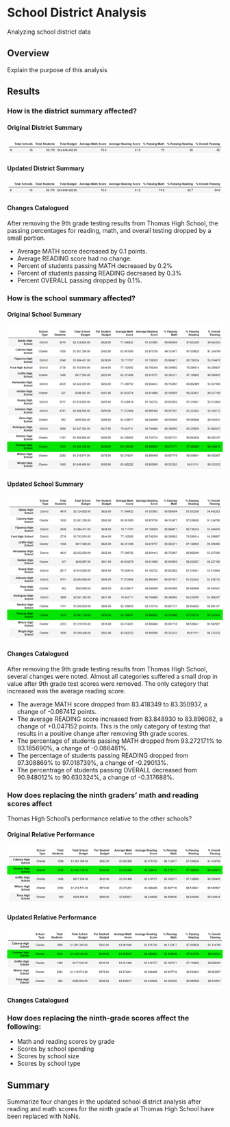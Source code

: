 # School District Analysis
Analyzing school district data

## Overview
Explain the purpose of this analysis

## Results 

### How is the district summary affected?
#### Original District Summary
![Original District Summary](Resources/District_summary_old.png)
#### Updated District Summary
![New District Summary](Resources/District_summary_new.png)
#### Changes Catalogued
After removing the 9th grade testing results from Thomas High School, the passing
percentages for reading, math, and overall testing dropped by a small portion. 
- Average MATH score decreased by 0.1 points. 
- Average READING score had no change. 
- Percent of students passing MATH decreased by 0.2%
- Percent of students passing READING decreased by 0.3%
- Percent OVERALL passing dropped by 0.1%. 

### How is the school summary affected?
#### Original School Summary
![Original School Summary](Resources/original_school_summary.png)
#### Updated School Summary
![Updated School Summary](Resources/updated_school_summary.png)
#### Changes Catalogued
After removing the 9th grade testing results from Thomas High School, several
changes were noted. Almost all categories suffered a small drop in value after
9th grade test scores were removed. The only category that increased was the 
average reading score. 
- The average MATH score dropped from 83.418349 to 83.350937,
 a change of -0.067412 points. 
- The average READING score increased from 83.848930 to 83.896082, 
a change of +0.047152 points. This is the only category of testing 
that results in a positive change after removing 9th grade scores. 
- The percentage of students passing MATH dropped from 
93.272171% to 93.185690%,
a change of -0.086481%.
- The percentage of students passing READING dropped from 
97.308869% to 97.018739%,
a change of -0.29013%. 
- The percentrage of students passing OVERALL decreased from 
90.948012% to 90.630324%, 
a change of -0.317688%. 	

### How does replacing the ninth graders’ math and reading scores affect 
Thomas High School’s performance relative to the other schools?
#### Original Relative Performance
![Original Relative Performance](Resources/relative_performance_original.png)
#### Updated Relative Performance 
![Updated Relative Performance](Resources/relative_performance_updated.png)
#### Changes Catalogued

### How does replacing the ninth-grade scores affect the following:
- Math and reading scores by grade
- Scores by school spending
- Scores by school size
- Scores by school type

## Summary 
Summarize four changes in the updated school district analysis after reading
and math scores for the ninth grade at Thomas High School have been replaced 
with NaNs.
